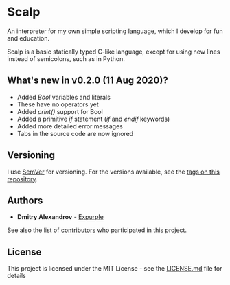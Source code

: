 # Scalp

An interpreter for my own simple scripting language, which I develop for fun and education.

Scalp is a basic statically typed C-like language, except for using new lines instead of semicolons, such as in Python.

## What's new in v0.2.0 (11 Aug 2020)?

* Added *Bool* variables and literals
* These have no operators yet
* Added *print()* support for Bool
* Added a primitive *if* statement (*if* and *endif* keywords)
* Added more detailed error messages
* Tabs in the source code are now ignored

## Versioning

I use [SemVer](http://semver.org/) for versioning. For the versions available, see the [tags on this repository](https://github.com/Expurple/Scalp/tags). 

## Authors

* **Dmitry Alexandrov** - [Expurple](https://github.com/Expurple)

See also the list of [contributors](https://github.com/your/project/contributors) who participated in this project.

## License

This project is licensed under the MIT License - see the [LICENSE.md](LICENSE.md) file for details

